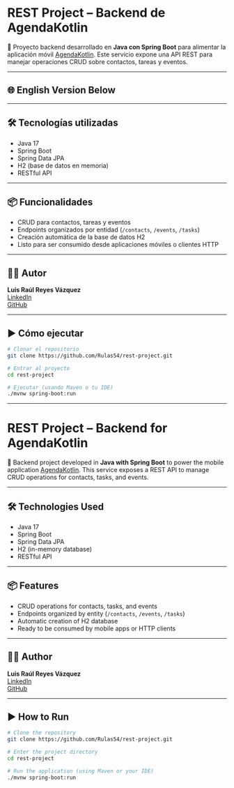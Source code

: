 
# REST Project – Backend de AgendaKotlin

🔧 Proyecto backend desarrollado en **Java con Spring Boot** para alimentar la aplicación móvil [AgendaKotlin](https://github.com/Rulas54/AgendaKotlin). Este servicio expone una API REST para manejar operaciones CRUD sobre contactos, tareas y eventos.

---

## 🌐 English Version Below

---

## 🛠 Tecnologías utilizadas

- Java 17  
- Spring Boot  
- Spring Data JPA  
- H2 (base de datos en memoria)  
- RESTful API  

---

## 📦 Funcionalidades

- CRUD para contactos, tareas y eventos  
- Endpoints organizados por entidad (`/contacts`, `/events`, `/tasks`)  
- Creación automática de la base de datos H2  
- Listo para ser consumido desde aplicaciones móviles o clientes HTTP  

---

## 🧑‍💻 Autor

**Luis Raúl Reyes Vázquez**  
[LinkedIn](https://www.linkedin.com/in/luis-raúl-reyes-vazquez-ba310a15a/)  
[GitHub](https://github.com/Rulas54)

---

## ▶️ Cómo ejecutar

```bash
# Clonar el repositorio
git clone https://github.com/Rulas54/rest-project.git

# Entrar al proyecto
cd rest-project

# Ejecutar (usando Maven o tu IDE)
./mvnw spring-boot:run
```

---

# REST Project – Backend for AgendaKotlin

🔧 Backend project developed in **Java with Spring Boot** to power the mobile application [AgendaKotlin](https://github.com/Rulas54/AgendaKotlin). This service exposes a REST API to manage CRUD operations for contacts, tasks, and events.

---

## 🛠 Technologies Used

- Java 17  
- Spring Boot  
- Spring Data JPA  
- H2 (in-memory database)  
- RESTful API  

---

## 📦 Features

- CRUD operations for contacts, tasks, and events  
- Endpoints organized by entity (`/contacts`, `/events`, `/tasks`)  
- Automatic creation of H2 database  
- Ready to be consumed by mobile apps or HTTP clients  

---

## 🧑‍💻 Author

**Luis Raúl Reyes Vázquez**  
[LinkedIn](https://www.linkedin.com/in/luis-raúl-reyes-vazquez-ba310a15a/)  
[GitHub](https://github.com/Rulas54)

---

## ▶️ How to Run

```bash
# Clone the repository
git clone https://github.com/Rulas54/rest-project.git

# Enter the project directory
cd rest-project

# Run the application (using Maven or your IDE)
./mvnw spring-boot:run
```
